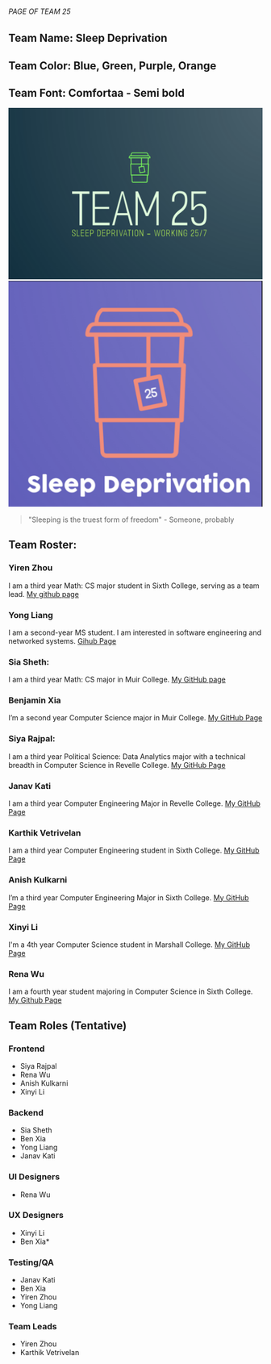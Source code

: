 ###### PAGE OF TEAM 25

## Team Name: Sleep Deprivation

## Team Color: Blue, Green, Purple, Orange
## Team Font: Comfortaa - Semi bold

<div align="center">
<img src="./branding/branding_opt1.png" width=600>
</div>

<div align="center">
<img src="./branding/branding_opt2.png" width=600>
</div>


> "Sleeping is the truest form of freedom" - Someone, probably

## Team Roster:

### Yiren Zhou
I am a third year Math: CS major student in Sixth College, serving as a team lead. [My github page](https://xiaoxi-yiren.github.io/page_project/)

### Yong Liang
I am a second-year MS student. I am interested in software engineering and networked systems. [Gihub Page](https://chrisliang12.github.io/cse110-lab0/)

### Sia Sheth:
I am a third year Math: CS major in Muir College. [My GitHub page](https://siasheth.github.io/cse110-lab1/)

### Benjamin Xia
I’m a second year Computer Science major in Muir College. [My GitHub Page](https://benjxia.github.io/CSE110-Lab-1/)

### Siya Rajpal:
I am a third year Political Science: Data Analytics major with a technical breadth in Computer Science in Revelle College. [My GitHub Page](https://sirajpal.github.io/GitHubPagesProject/)

### Janav Kati
I am a third year Computer Engineering Major in Revelle College. [My GitHub Page](https://kjgr.github.io/pages-repo/) 

### Karthik Vetrivelan
I am a third year Computer Engineering student in Sixth College. [My GitHub Page](https://karthikv6.github.io/GithubPages/)


### Anish Kulkarni
I’m a third year Computer Engineering Major in Sixth College. [My GitHub Page](https://anishkulkarni9001.github.io/CSE110Lab0/)

### Xinyi Li
I'm a 4th year Computer Science student in Marshall College. [My GitHub Page](https://github.com/xil111/CSE110.git)

### Rena Wu
I am a fourth year student majoring in Computer Science in Sixth College. [My Github Page](https://renawuq.github.io/cse110first/)

## Team Roles (Tentative)

### Frontend

- Siya Rajpal
- Rena Wu
- Anish Kulkarni
- Xinyi Li

### Backend
- Sia Sheth
- Ben Xia
- Yong Liang
- Janav Kati

### UI Designers
- Rena Wu

### UX Designers
- Xinyi Li
- Ben Xia*

### Testing/QA
- Janav Kati
- Ben Xia
- Yiren Zhou
- Yong Liang

### Team Leads
- Yiren Zhou
- Karthik Vetrivelan
